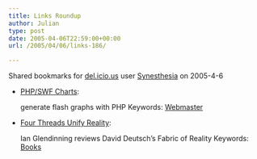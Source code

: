 ```yaml
---
title: Links Roundup
author: Julian
type: post
date: 2005-04-06T22:59:00+00:00
url: /2005/04/06/links-186/

---
```

Shared bookmarks for [del.icio.us][1] user  [Synesthesia][2] on 2005-4-6

  * [PHP/SWF Charts][3]:
  
    generate flash graphs with PHP Keywords: [Webmaster][4]
  * [Four Threads Unify Reality][5]:
  
    Ian Glendinning reviews David Deutsch&#8217;s Fabric of Reality Keywords: [Books][6]

 [1]: http://del.icio.us/
 [2]: http://del.icio.us/synesthesia
 [3]: http://www.maani.us/charts/ "http://www.maani.us/charts/"
 [4]: http://del.icio.us/synesthesia/Webmaster
 [5]: http://www.psybertron.org/2005/04/four-threads-unify-reality.html "http://www.psybertron.org/2005/04/four-threads-unify-reality.html"
 [6]: http://del.icio.us/synesthesia/Books